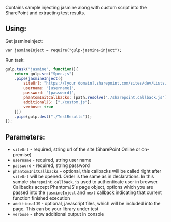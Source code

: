 Contains sample injecting jasmine along with custom script into the SharePoint and extracting test results. 

Using: 
----
Get jasmineInject:   

`var jasmineInject = require("gulp-jasmine-inject");`  

Run task:

```javascript
gulp.task("jasmine", function(){
	return gulp.src("Spec.js")
	.pipe(jasmineInject({
		siteUrl: "https://[your domain].sharepoint.com/sites/dev/Lists/AppPackages/Forms/AllItems.aspx",
		username: "[username]",
		password: "[password]",
		phantomInitCallbacks: [path.resolve("./sharepoint.callback.js"), path.resolve("./another.callback.js")],
		additionalJS: ["./custom.js"],
		verbose: true
	}))
	.pipe(gulp.dest("./TestResults"));
});  
```  

Parameters: 
---
- `siteUrl` - required, string url of the site (SharePoint Online or on-premise)
- `username` - required, string user name
- `password` - required, string password
- `phantomInitCallbacks` - optional, this callbacks will be called right after `siteUrl` will be opened. Order is the same as in declarations. In this sample `sharepoint.callback.js` used to authenticate user in browser. Callbacks accept PhantomJS's page object, options which you are passed into the `jasmineInject` and `next` callback indicating that current function finished execution
- `additionalJS` - optional, javascript files, which will be included into the page. This can be your library under test
- `verbose` - show additional output in console